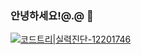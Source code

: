 ### 안녕하세요!@.@ 👋
[![코드트리|실력진단-12201746](https://banner.codetree.ai/v1/banner/12201746)](https://www.codetree.ai/profiles/12201746)
<!--
**s0613/s0613** is a ✨ _special_ ✨ repository because its `README.md` (this file) appears on your GitHub profile.

Here are some ideas to get you started:

- 🔭 I’m currently working on ...
- 🌱 I’m currently learning ...
- 👯 I’m looking to collaborate on ...
- 🤔 I’m looking for help with ...
- 💬 Ask me about ...
- 📫 How to reach me: ...
- 😄 Pronouns: ...
- ⚡ Fun fact: ...
-->

